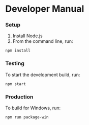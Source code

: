 # Developer Manual

### Setup

1. Install Node.js
2. From the command line, run:
```
npm install
```

### Testing

To start the development build, run: 
```
npm start
```

### Production

To build for Windows, run:
```
npm run package-win
```



